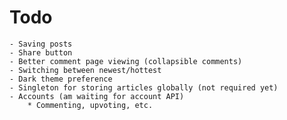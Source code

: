# Todo
    - Saving posts
    - Share button
    - Better comment page viewing (collapsible comments)
    - Switching between newest/hottest
    - Dark theme preference
    - Singleton for storing articles globally (not required yet)
    - Accounts (am waiting for account API)
        * Commenting, upvoting, etc.
